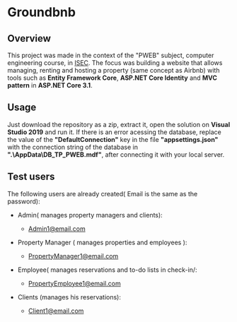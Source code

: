# Groundbnb

## Overview

This project was made in the context of the "PWEB" subject, computer engineering course, in [ISEC](https://www.isec.pt/PT/Default.aspx).
The focus was building a website that allows managing, renting and hosting a property (same concept as Airbnb) with tools such as **Entity Framework Core**, **ASP.NET Core Identity** and **MVC pattern**  in **ASP.NET Core 3.1**.

## Usage

Just download the repository as a zip, extract it, open the solution on **Visual Studio 2019** and run it.
If there is an error acessing the database, replace the value of the **"DefaultConnection"** key in the file **"appsettings.json"** with the connection string of the database in  **".\AppData\DB_TP_PWEB.mdf"**, after connecting it with your local server.


## Test users

 The following users are already created( Email is the same as the password):
 
- Admin( manages property managers and clients):
  - Admin1@email.com
  
- Property Manager ( manages properties and employees ):
  - PropertyManager1@email.com
  
- Employee( manages reservations and to-do lists in check-in/:
  - PropertyEmployee1@email.com
- Clients (manages his reservations):
  - Client1@email.com


 
